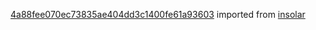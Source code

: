 [4a88fee070ec73835ae404dd3c1400fe61a93603](https://github.com/insolar/insolar/commit/4a88fee070ec73835ae404dd3c1400fe61a93603) imported from [insolar](https://github.com/insolar/insolar)
